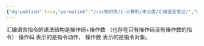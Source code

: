 ```yaml
---
{"dg-publish":true,"permalink":"/czc知识库/1-计算机/未分类/汇编语言笔记/","dgPassFrontmatter":true,"created":"2024-06-18T17:45:20.981+08:00","updated":"2024-12-08T12:27:33.570+08:00"}
---
```



汇编语言指令的语法结构是操作码+操作数 （也存在只有操作码没有操作数的指令） 操作码 表示的是指令动作， 操作数 表示的是指令对象。
